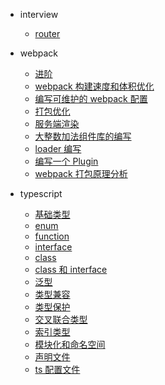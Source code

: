 - interview

  - [router](/interview/router)

- webpack

  - [进阶](/webpack/advanced)
  - [webpack 构建速度和体积优化](/webpack/speedUp)
  - [编写可维护的 webpack 配置](/webpack/webpack-config)
  - [打包优化](/webpack/optimization)
  - [服务端渲染](/webpack/serverrender)
  - [大整数加法组件库的编写](/webpack/basicLibrary)
  - [loader 编写](/webpack/code-loader)
  - [编写⼀个 Plugin](/webpack/code-plugin)
  - [webpack 打包原理分析](/webpack/principle)

- typescript

  - [基础类型](/typescript/basetype)
  - [enum](/typescript/enum)
  - [function](/typescript/function)
  - [interface](/typescript/interface)
  - [class](/typescript/class)
  - [class 和 interface](/typescript/class-and-interface)
  - [泛型](/typescript/genericity)
  - [类型兼容](/typescript/typeCompatible)
  - [类型保护](/typescript/typeProtection)
  - [交叉联合类型](/typescript/crossUnion)
  - [索引类型](/typescript/indexType)
  - [模块化和命名空间](/typescript/modularityAndNamespace)
  - [声明文件](/typescript/declarationDoc)
  - [ts 配置文件](/typescript/tsconfig)
